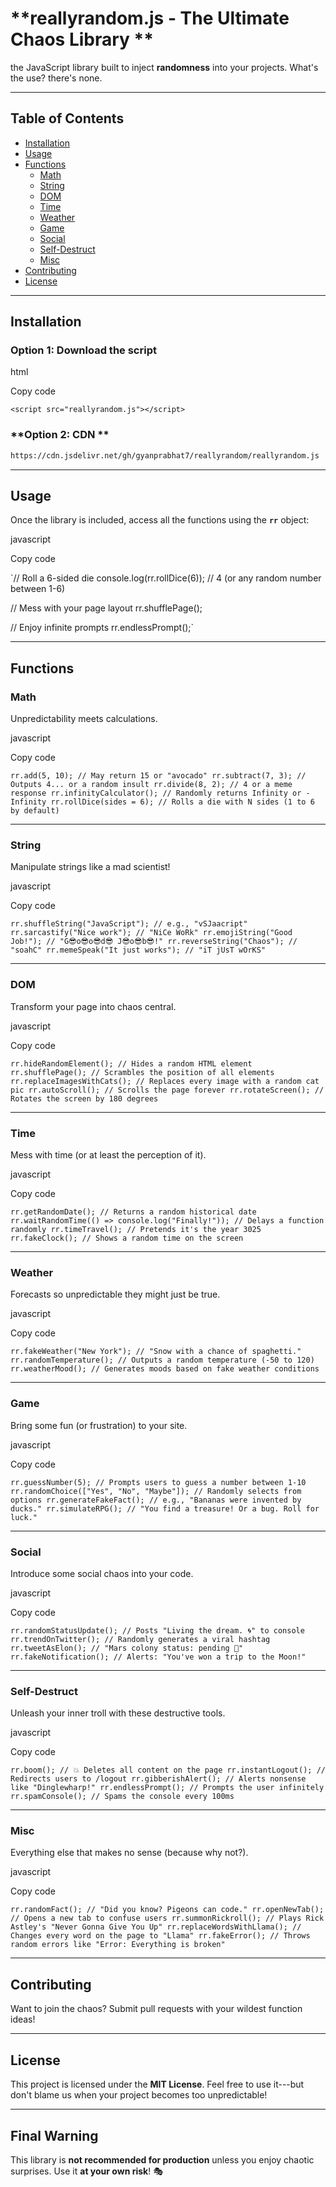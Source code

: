 **reallyrandom.js - The Ultimate Chaos Library **
===================================================

the JavaScript library built to inject **randomness** into your projects. What's the use? there's none. 

* * * * *

**Table of Contents**
---------------------

-   [Installation](#installation)
-   [Usage](#usage)
-   [Functions](#functions)
    -   [Math](#math)
    -   [String](#string)
    -   [DOM](#dom)
    -   [Time](#time)
    -   [Weather](#weather)
    -   [Game](#game)
    -   [Social](#social)
    -   [Self-Destruct](#self-destruct)
    -   [Misc](#misc)
-   [Contributing](#contributing)
-   [License](#license)

* * * * *

**Installation**
----------------

### **Option 1: Download the script**

html

Copy code

```base
<script src="reallyrandom.js"></script>
```

### **Option 2: CDN **

```bash
https://cdn.jsdelivr.net/gh/gyanprabhat7/reallyrandom/reallyrandom.js

```

* * * * *

**Usage**
---------

Once the library is included, access all the functions using the **`rr`** object:

javascript

Copy code

`// Roll a 6-sided die
console.log(rr.rollDice(6)); // 4 (or any random number between 1-6)

// Mess with your page layout
rr.shufflePage();

// Enjoy infinite prompts
rr.endlessPrompt();`

* * * * *

**Functions**
-------------

### **Math**

Unpredictability meets calculations.

javascript

Copy code

`rr.add(5, 10); // May return 15 or "avocado"
rr.subtract(7, 3); // Outputs 4... or a random insult
rr.divide(8, 2); // 4 or a meme response
rr.infinityCalculator(); // Randomly returns Infinity or -Infinity
rr.rollDice(sides = 6); // Rolls a die with N sides (1 to 6 by default)`

* * * * *

### **String**

Manipulate strings like a mad scientist!

javascript

Copy code

`rr.shuffleString("JavaScript"); // e.g., "vSJaacript"
rr.sarcastify("Nice work"); // "NiCe WoRk"
rr.emojiString("Good Job!"); // "G😎o😎o😎d😎 J😎o😎b😎!"
rr.reverseString("Chaos"); // "soahC"
rr.memeSpeak("It just works"); // "iT jUsT wOrKS"`

* * * * *

### **DOM**

Transform your page into chaos central.

javascript

Copy code

`rr.hideRandomElement(); // Hides a random HTML element
rr.shufflePage(); // Scrambles the position of all elements
rr.replaceImagesWithCats(); // Replaces every image with a random cat pic
rr.autoScroll(); // Scrolls the page forever
rr.rotateScreen(); // Rotates the screen by 180 degrees`

* * * * *

### **Time**

Mess with time (or at least the perception of it).

javascript

Copy code

`rr.getRandomDate(); // Returns a random historical date
rr.waitRandomTime(() => console.log("Finally!")); // Delays a function randomly
rr.timeTravel(); // Pretends it's the year 3025
rr.fakeClock(); // Shows a random time on the screen`

* * * * *

### **Weather**

Forecasts so unpredictable they might just be true.

javascript

Copy code

`rr.fakeWeather("New York"); // "Snow with a chance of spaghetti."
rr.randomTemperature(); // Outputs a random temperature (-50 to 120)
rr.weatherMood(); // Generates moods based on fake weather conditions`

* * * * *

### **Game**

Bring some fun (or frustration) to your site.

javascript

Copy code

`rr.guessNumber(5); // Prompts users to guess a number between 1-10
rr.randomChoice(["Yes", "No", "Maybe"]); // Randomly selects from options
rr.generateFakeFact(); // e.g., "Bananas were invented by ducks."
rr.simulateRPG(); // "You find a treasure! Or a bug. Roll for luck."`

* * * * *

### **Social**

Introduce some social chaos into your code.

javascript

Copy code

`rr.randomStatusUpdate(); // Posts "Living the dream. 🌀" to console
rr.trendOnTwitter(); // Randomly generates a viral hashtag
rr.tweetAsElon(); // "Mars colony status: pending 🚀"
rr.fakeNotification(); // Alerts: "You've won a trip to the Moon!"`

* * * * *

### **Self-Destruct**

Unleash your inner troll with these destructive tools.

javascript

Copy code

`rr.boom(); // 💥 Deletes all content on the page
rr.instantLogout(); // Redirects users to /logout
rr.gibberishAlert(); // Alerts nonsense like "Dinglewharp!"
rr.endlessPrompt(); // Prompts the user infinitely
rr.spamConsole(); // Spams the console every 100ms`

* * * * *

### **Misc**

Everything else that makes no sense (because why not?).

javascript

Copy code

`rr.randomFact(); // "Did you know? Pigeons can code."
rr.openNewTab(); // Opens a new tab to confuse users
rr.summonRickroll(); // Plays Rick Astley's "Never Gonna Give You Up"
rr.replaceWordsWithLlama(); // Changes every word on the page to "Llama"
rr.fakeError(); // Throws random errors like "Error: Everything is broken"`

* * * * *

**Contributing**
----------------

Want to join the chaos? Submit pull requests with your wildest function ideas!

* * * * *

**License**
-----------

This project is licensed under the **MIT License**. Feel free to use it---but don't blame us when your project becomes too unpredictable!

* * * * *

**Final Warning**
-----------------

This library is **not recommended for production** unless you enjoy chaotic surprises. Use it **at your own risk**! 🎭
